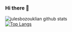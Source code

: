 ### Hi there 👋
![julesbozouklian github stats](https://github-readme-stats.vercel.app/api?username=julesbozouklian&show_icons=true&theme=tokyonight)  
[![Top Langs](https://github-readme-stats.vercel.app/api/top-langs/?username=julesbozouklian)](https://github.com/anuraghazra/github-readme-stats)

